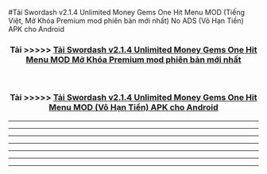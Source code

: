 #Tải Swordash v2.1.4 Unlimited Money Gems One Hit Menu  MOD (Tiếng Việt, Mở Khóa Premium mod phiên bản mới nhất) No ADS (Vô Hạn Tiền) APK cho Android



<div align="center">
<h3>Tải >>>>> <a href="https://roarman.web.app/?vt=Swordash v2.1.4 Unlimited Money Gems One Hit Menu ">Tải Swordash v2.1.4 Unlimited Money Gems One Hit Menu  MOD Mở Khóa Premium mod phiên bản mới nhất</a></h3><br>

<h3>Tải >>>>> <a href="https://roarman.web.app/?vt=Swordash v2.1.4 Unlimited Money Gems One Hit Menu ">Tải Swordash v2.1.4 Unlimited Money Gems One Hit Menu  MOD (Vô Hạn Tiền) APK cho Android</a></h3>
</div>


----------------------------------------------------------

----------------------------------------------------------

----------------------------------------------------------

----------------------------------------------------------

----------------------------------------------------------

----------------------------------------------------------

----------------------------------------------------------

